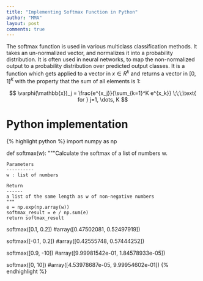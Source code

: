 ```yaml
---
title: "Implementing Softmax Function in Python"
author: "MMA"
layout: post
comments: true
---
```

The softmax function is used in various multiclass classification methods. It takes an un-normalized vector, and normalizes it into a probability distribution. It is often used in neural networks, to map the non-normalized output to a probability distribution over predicted output classes. It is a function which gets applied to a vector in $x \in R^{k}$ and returns a vector in $[0, 1]^{K}$ with the property that the sum of all elements is 1:

$$ \varphi(\mathbb{x})_j = \frac{e^{x_j}}{\sum_{k=1}^K e^{x_k}} \;\;\;\text{ for } j=1, \dots, K $$

# Python implementation

{% highlight python %}
import numpy as np

def softmax(w):
    """Calculate the softmax of a list of numbers w.

    Parameters
    ----------
    w : list of numbers

    Return
    ------
    a list of the same length as w of non-negative numbers
    """
    e = np.exp(np.array(w))
    softmax_result = e / np.sum(e)
    return softmax_result

softmax([0.1, 0.2])
#array([0.47502081, 0.52497919])

softmax([-0.1, 0.2])
#array([0.42555748, 0.57444252])

softmax([0.9, -10])
#array([9.99981542e-01, 1.84578933e-05])

softmax([0, 10])
#array([4.53978687e-05, 9.99954602e-01])
{% endhighlight %}
